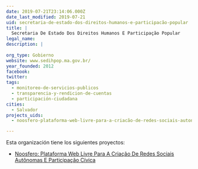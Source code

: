 ```yaml
---
date: 2019-07-21T23:14:06.000Z
date_last_modified: 2019-07-21
uid: secretaria-de-estado-dos-direitos-humanos-e-participacão-popular
title: |
  Secretaria De Estado Dos Direitos Humanos E Participação Popular
legal_name: 
description: |
  
org_type: Gobierno
website: www.sedihpop.ma.gov.br/
year_founded: 2012
facebook: 
twitter: 
tags:
  - monitoreo-de-servicios-publicos
  - transparencia-y-rendicion-de-cuentas
  - participación-ciudadana
cities: 
  - Salvador
projects_uids:
  - noosfero-plataforma-web-livre-para-a-criacão-de-redes-sociais-autonomas-e-participacão-civica

---
```


Esta organización tiene los siguientes proyectos:

- [Noosfero: Plataforma Web Livre Para A Criação De Redes Sociais Autônomas E Participação Cívica](/proyectos/noosfero-plataforma-web-livre-para-a-criacão-de-redes-sociais-autonomas-e-participacão-civica)
